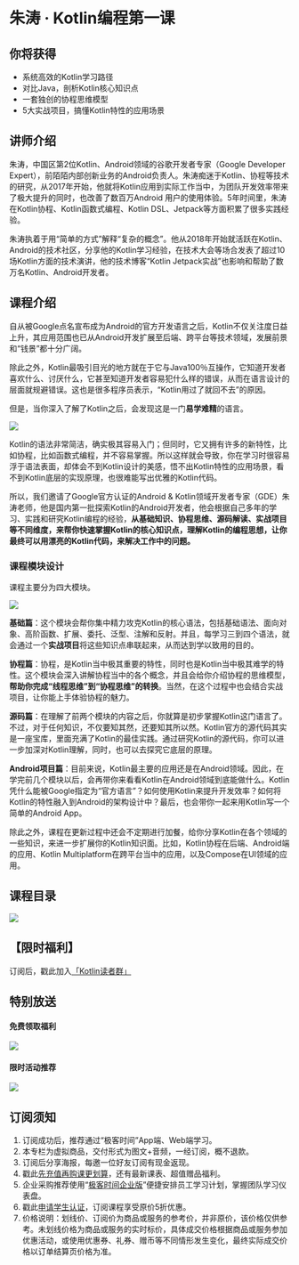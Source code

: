 # 朱涛 · Kotlin编程第一课

## 你将获得

*   系统高效的Kotlin学习路径
*   对比Java，剖析Kotlin核心知识点
*   一套独创的协程思维模型
*   5大实战项目，搞懂Kotlin特性的应用场景

  

## 讲师介绍

朱涛，中国区第2位Kotlin、Android领域的谷歌开发者专家（Google Developer Expert），前陌陌内部创新业务的Android负责人。朱涛痴迷于Kotlin、协程等技术的研究，从2017年开始，他就将Kotlin应用到实际工作当中，为团队开发效率带来了极大提升的同时，也改善了数百万Android 用户的使用体验。5年时间里，朱涛在Kotlin协程、Kotlin函数式编程、Kotlin DSL、Jetpack等方面积累了很多实践经验。

朱涛执着于用“简单的方式”解释“复杂的概念”。他从2018年开始就活跃在Kotlin、Android的技术社区，分享他的Kotlin学习经验，在技术大会等场合发表了超过10场Kotlin方面的技术演讲，他的技术博客“Kotlin Jetpack实战”也影响和帮助了数万名Kotlin、Android开发者。

  

## 课程介绍

自从被Google点名宣布成为Android的官方开发语言之后，Kotlin不仅关注度日益上升，其应用范围也已从Android开发扩展至后端、跨平台等技术领域，发展前景和“钱景”都十分广阔。

除此之外，Kotlin最吸引目光的地方就在于它与Java100％互操作，它知道开发者喜欢什么、讨厌什么，它甚至知道开发者容易犯什么样的错误，从而在语言设计的层面就规避错误。这也是很多程序员表示，“Kotlin用过了就回不去”的原因。

但是，当你深入了解了Kotlin之后，会发现这是一门**易学难精**的语言。

![](https://static001.geekbang.org/resource/image/6f/fb/6f52e63de6b43bb30c0e98b8f4b895fb.jpg)

Kotlin的语法非常简洁，确实极其容易入门；但同时，它又拥有许多的新特性，比如协程，比如函数式编程，并不容易掌握。所以这样就会导致，你在学习时很容易浮于语法表面，却体会不到Kotlin设计的美感，悟不出Kotlin特性的应用场景，看不到Kotlin底层的实现原理，也很难能写出优雅的Kotlin代码。

所以，我们邀请了Google官方认证的Android & Kotlin领域开发者专家（GDE）朱涛老师，他是国内第一批探索Kotlin的Android开发者，他会根据自己多年的学习、实践和研究Kotlin编程的经验，**从基础知识、协程思维、源码解读、实战项目等不同维度，来帮你快速掌握Kotlin的核心知识点，理解Kotlin的编程思想，让你最终可以用漂亮的Kotlin代码，来解决工作中的问题。**

### 课程模块设计

课程主要分为四大模块。

![](https://static001.geekbang.org/resource/image/89/7c/896848a9819702b6bd26bb50878d627c.jpg)

**基础篇**：这个模块会帮你集中精力攻克Kotlin的核心语法，包括基础语法、面向对象、高阶函数、扩展、委托、泛型、注解和反射。并且，每学习三到四个语法，就会通过一个**实战项目**将这些知识点串联起来，从而达到学以致用的目的。

**协程篇**：协程，是Kotlin当中极其重要的特性，同时也是Kotlin当中极其难学的特性。这个模块会深入讲解协程当中的各个概念，并且会给你介绍协程的思维模型，**帮助你完成“线程思维”到“协程思维”的转换**。当然，在这个过程中也会结合实战项目，让你能上手体验协程的魅力。

**源码篇**：在理解了前两个模块的内容之后，你就算是初步掌握Kotlin这门语言了。不过，对于任何知识，不仅要知其然，还要知其所以然。Kotlin官方的源代码其实是一座宝库，里面充满了Kotlin的最佳实践。通过研究Kotlin的源代码，你可以进一步加深对Kotlin理解，同时，也可以去探究它底层的原理。

**Android项目篇**：目前来说，Kotlin最主要的应用还是在Android领域。因此，在学完前几个模块以后，会再带你来看看Kotlin在Android领域到底能做什么。Kotlin凭什么能被Google指定为“官方语言”？如何使用Kotlin来提升开发效率？如何将Kotlin的特性融入到Android的架构设计中？最后，也会带你一起来用Kotlin写一个简单的Android App。

除此之外，课程在更新过程中还会不定期进行加餐，给你分享Kotlin在各个领域的一些知识，来进一步扩展你的Kotlin知识面。比如，Kotlin协程在后端、Android端的应用、Kotlin Multiplatform在跨平台当中的应用，以及Compose在UI领域的应用。

  

## 课程目录

![](https://static001.geekbang.org/resource/image/1a/eb/1a1a47b704fc22ec6646b43b8fd7a4eb.jpg)

  

## 【限时福利】

订阅后，戳此加入[「Kotlin读者群」](https://jinshuju.net/f/UjBYjc)

  

## 特别放送

#### 免费领取福利

[![](https://static001.geekbang.org/resource/image/d6/4d/d6069e2f191924aa849185001a98b14d.jpg)](https://time.geekbang.org/article/350702)

  

#### 限时活动推荐

[![](https://static001.geekbang.org/resource/image/5a/a5/5aa73814c0f0f59d0555e4a46db627a5.jpg?wh=1035x360)](https://shop18793264.m.youzan.com/wscgoods/detail/27cl9k4woq95k?scan=1&activity=none&from=kdt&qr=directgoods_982256518&shopAutoEnter=1)

  

## 订阅须知

1.  订阅成功后，推荐通过“极客时间”App端、Web端学习。
2.  本专栏为虚拟商品，交付形式为图文+音频，一经订阅，概不退款。
3.  订阅后分享海报，每邀一位好友订阅有现金返现。
4.  戳此[先充值再购课更划算](https://shop18793264.m.youzan.com/wscgoods/detail/2fmoej9krasag5p?scan=1&activity=none&from=kdt&qr=directgoods_1541158976&shopAutoEnter=1)，还有最新课表、超值赠品福利。
5.  企业采购推荐使用“[极客时间企业版](https://b.geekbang.org/?utm_source=geektime&utm_medium=columnintro&utm_campaign=newregister&gk_source=2021020901_gkcolumnintro_newregister)”便捷安排员工学习计划，掌握团队学习仪表盘。
6.  戳此[申请学生认证](https://promo.geekbang.org/activity/student-certificate?utm_source=geektime&utm_medium=caidanlan1)，订阅课程享受原价5折优惠。
7.  价格说明：划线价、订阅价为商品或服务的参考价，并非原价，该价格仅供参考。未划线价格为商品或服务的实时标价，具体成交价格根据商品或服务参加优惠活动，或使用优惠券、礼券、赠币等不同情形发生变化，最终实际成交价格以订单结算页价格为准。
